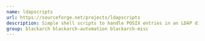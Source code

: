 ```yaml
---
name: ldapscripts
url: https://sourceforge.net/projects/ldapscripts
description: Simple shell scripts to handle POSIX entries in an LDAP directory.
group: blackarch blackarch-automation blackarch-misc
---
```

